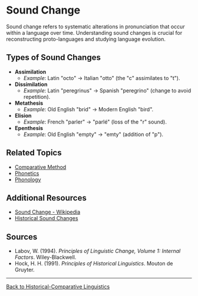 # Sound Change

Sound change refers to systematic alterations in pronunciation that occur within a language over time. Understanding sound changes is crucial for reconstructing proto-languages and studying language evolution.

## Types of Sound Changes

- **Assimilation**
  - *Example*: Latin "octo" → Italian "otto" (the "c" assimilates to "t").
- **Dissimilation**
  - *Example*: Latin "peregrinus" → Spanish "peregrino" (change to avoid repetition).
- **Metathesis**
  - *Example*: Old English "brid" → Modern English "bird".
- **Elision**
  - *Example*: French "parler" → "parlé" (loss of the "r" sound).
- **Epenthesis**
  - *Example*: Old English "empty" → "emty" (addition of "p").

## Related Topics

- [Comparative Method](Comparative-Method.md)
- [Phonetics](../../Language/Inner-Structure/Phonetics/Phonetics.md)
- [Phonology](../../Language/Inner-Structure/Phonology/Phonology.md)

## Additional Resources

- [Sound Change - Wikipedia](https://en.wikipedia.org/wiki/Sound_change)
- [Historical Sound Changes](https://glottopedia.org/wiki/Sound_change)

## Sources

- Labov, W. (1994). *Principles of Linguistic Change, Volume 1: Internal Factors*. Wiley-Blackwell.
- Hock, H. H. (1991). *Principles of Historical Linguistics*. Mouton de Gruyter.

---

[Back to Historical-Comparative Linguistics](../README.md)
